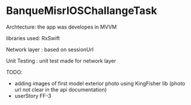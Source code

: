 # BanqueMisrIOSChallangeTask
Archtecture:
the app was developes in MVVM 

libraries used:
RxSwift

Network layer :
based on sessionUrl

Unit Testing : 
unit test made for network layer

TODO:
- adding images of first model exterior photo using KingFisher lib (photo url not clear in the api documentation)
- userStory FF-3
